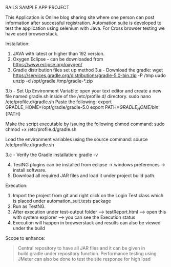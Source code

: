
RAILS SAMPLE APP PROJECT

This Application is Online blog sharing site where one person can post information after successful registration. Automation suite is developed to test the application using selenium with Java. 
For Cross browser testing we have used browserstack.

Installation:

1. JAVA with latest or higher than 192 version.
2. Oxygen Eclipse - can be downloaded from https://www.eclipse.org/oxygen/
3. Gradle distribution files set up method
3.a - Download the gradle:
wget https://services.gradle.org/distributions/gradle-5.0-bin.zip -P /tmp
uudo unzip -d /opt/gradle /tmp/gradle-*.zip

3.b - Set Up Environment Variable:
open your text editor and create a new file named gradle.sh inside of the /etc/profile.d/ directory.
sudo nano /etc/profile.d/gradle.sh
Paste the following:
export GRADLE_HOME=/opt/gradle/gradle-5.0
export PATH=${GRADLE_HOME}/bin:${PATH}

Make the script executable by issuing the following chmod command:
sudo chmod +x /etc/profile.d/gradle.sh

Load the environment variables using the source command:
source /etc/profile.d/gradle.sh

3.c - Verify the Gradle installation:
gradle -v

4. TestNG plugins can be installed from eclipse -> windows preferences -> install software.
5. Download all required JAR files and load it under project build path.

Execution:

1. Import the project from git and right click on the Login Test class which is placed under automation_suit.tests package 
2. Run as TestNG.
3. After execution under test-output folder --> testReport.html --> open this with system explorer --> you can see the Execution status
4. Execution will happen in browserstack and results can also be viewed under the build


Scope to enhance:

> Central repository to have all JAR files and it can be given in build.gradle under repository function.
> Performance testing using JMeter can also be done to test the site response for high load

